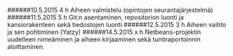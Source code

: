 ######10.5.2015 4 h Aiheen valmistelu (opintojen seurantajärjestelmä)
######11.5.2015 5 h Git:n asentaminen, repositorion luonti ja kansiorakenteen sekä tiedostojen luonti
######12.5.2015 3 h Aiheen vaihto ja sen pohtiminen (Yatzy)
######14.5.2015 x h Netbeans-projektin uudelleen nimeäminen ja aiheen kirjaaminen sekä tuntiraportoinnin aloittaminen. 
